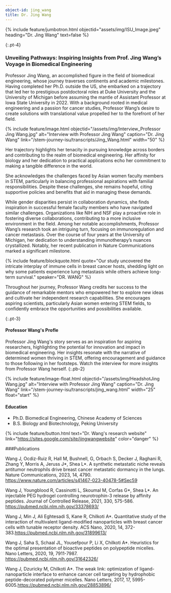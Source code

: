 ```yaml
---
object-id: jing_wang
title: Dr. Jing Wang
---
```


{% include feature/jumbotron.html objectid="assets/img/ISU_Image.jpeg" heading="Dr. Jing Wang" text=false %}


{:.pt-4}
### Unveiling Pathways: Inspiring Insights from Prof. Jing Wang’s Voyage in Biomedical Engineering

Professor Jing Wang, an accomplished figure in the field of biomedical engineering, whose journey traverses continents and academic milestones. Having completed her Ph.D. outside the US, she embarked on a trajectory that led her to prestigious postdoctoral roles at Duke University and the University of Michigan before assuming the mantle of Assistant Professor at Iowa State University in 2022. With a background rooted in medical engineering and a passion for cancer studies, Professor Wang’s desire to create solutions with translational value propelled her to the forefront of her field.

{% include feature/image.html objectid="/assets/img/Interview_Professor Jing Wang.jpg" alt="Interview with Professor Jing Wang" caption="Dr. Jing Wang" link="/stem-journey-isu/transcripts/Jing_Wang.html" width="50" %}

Her trajectory highlights her tenacity in pursuing knowledge across borders and contributing to the realm of biomedical engineering. Her affinity for biology and her dedication to practical applications echo her commitment to making a tangible difference in the world. 

She acknowledges the challenges faced by Asian women faculty members in STEM, particularly in balancing professional aspirations with familial responsibilities. Despite these challenges, she remains hopeful, citing supportive policies and benefits that aid in managing these demands.

While gender disparities persist in collaboration dynamics, she finds inspiration in successful female faculty members who have navigated similar challenges. Organizations like NIH and NSF play a proactive role in fostering diverse collaborations, contributing to a more inclusive environment in the field. Among her notable accomplishments, Professor Wang’s research took an intriguing turn, focusing on immunoregulation and cancer metastasis. Over the course of four years at the University of Michigan, her dedication to understanding immunotherapy’s nuances crystallized. Notably, her recent publication in Nature Communications marked a significant milestone.

{% include feature/blockquote.html quote="Our study uncovered the intricate interplay of immune cells in breast cancer hosts, shedding light on why some patients experience lung metastasis while others achieve long-term survival." speaker="DR. WANG" %}

Throughout her journey, Professor Wang credits her success to the guidance of remarkable mentors who empowered her to explore new ideas and cultivate her independent research capabilities. She encourages aspiring scientists, particularly Asian women entering STEM fields, to confidently embrace the opportunities and possibilities available.

{:.pt-3}
#### Professor Wang's Profle

Professor Jing Wang's story serves as an inspiration for aspiring researchers, highlighting the potential for innovation and impact in biomedical engineering. Her insights resonate with the narrative of determined women thriving in STEM, offering encouragement and guidance to those following in her footsteps. Watch the interview for more insights from Professor Wang herself.
{:.pb-2}

{% include feature/image-float.html objectid="/assets/img/HeadshotJing Wang.jpg" alt="Interview with Professor Jing Wang" caption="Dr. Jing Wang" link="/stem-journey-isu/transcripts/jing_wang.html" width="25" float="start" %}

#### Education

- Ph.D. Biomedical Engineering, Chinese Academy of Sciences
- B.S. Biology and Biotechnology, Peking University

{% include feature/button.html text="Dr. Wang's research website" link="https://sites.google.com/site/jingwangwebsite" color="danger" %}

###Publications

Wang J, Ocdiz-Ruiz R, Hall M, Bushnell, G, Orbach S, Decker J, Raghani R, Zhang Y, Morris A, Jeruss J*, Shea L*. A synthetic metastatic niche reveals antitumor neutrophils drive breast cancer metastatic dormancy in the lungs. Nature Communications, 2023, 14, 4790. https://www.nature.com/articles/s41467-023-40478-5#Sec59

Wang J, Youngblood R, Cassinotti L, Skoumal M, Corfas G*, Shea L*. An injectable PEG hydrogel controlling neurotrophin-3 release by affinity peptides. Journal of Controlled Release, 2021, 330, 575-586. https://pubmed.ncbi.nlm.nih.gov/33378693/

Wang J, Min J, Ali Eghtesadi S, Kane R, Chilkoti A*. Quantitative study of the interaction of multivalent ligand-modified nanoparticles with breast cancer cells with tunable receptor density. ACS Nano, 2020, 14, 372-383.https://pubmed.ncbi.nlm.nih.gov/31899613/

Wang J, Saha S, Schaal JL, Yousefpour P, Li X, Chilkoti A*. Heuristics for the optimal presentation of bioactive peptides on polypeptide micelles. Nano Letters, 2020, 19, 7911-7987. https://pubmed.ncbi.nlm.nih.gov/31642326/

Wang J, Dzuricky M, Chilkoti A*. The weak link: optimization of ligand-nanoparticle interface to enhance cancer cell targeting by hydrophobic peptide-decorated polymer micelles. Nano Letters, 2017, 17, 5995-6005.https://pubmed.ncbi.nlm.nih.gov/28853896/

<div class="clearfix"></div>
